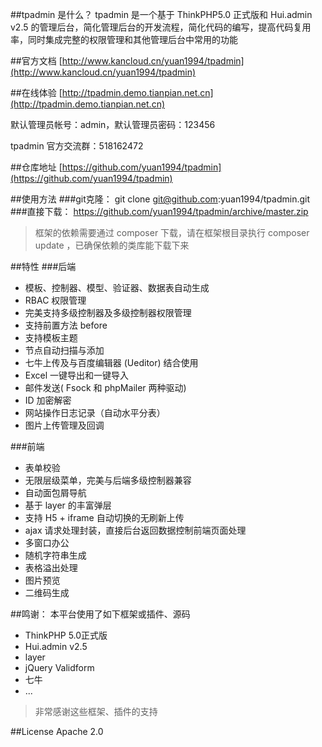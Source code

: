 ##tpadmin 是什么？
tpadmin 是一个基于 ThinkPHP5.0 正式版和 Hui.admin v2.5 的管理后台，简化管理后台的开发流程，简化代码的编写，提高代码复用率，同时集成完整的权限管理和其他管理后台中常用的功能

##官方文档
[http://www.kancloud.cn/yuan1994/tpadmin](http://www.kancloud.cn/yuan1994/tpadmin)

##在线体验
[http://tpadmin.demo.tianpian.net.cn](http://tpadmin.demo.tianpian.net.cn) 

默认管理员帐号：admin，默认管理员密码：123456

tpadmin 官方交流群：518162472

##仓库地址
[https://github.com/yuan1994/tpadmin](https://github.com/yuan1994/tpadmin)

##使用方法
###git克隆：
git clone git@github.com:yuan1994/tpadmin.git
###直接下载：
https://github.com/yuan1994/tpadmin/archive/master.zip
> 框架的依赖需要通过 composer 下载，请在框架根目录执行 composer update ，已确保依赖的类库能下载下来

##特性
###后端
* 模板、控制器、模型、验证器、数据表自动生成
* RBAC 权限管理
* 完美支持多级控制器及多级控制器权限管理
* 支持前置方法 before
* 支持模板主题
* 节点自动扫描与添加
* 七牛上传及与百度编辑器 (Ueditor) 结合使用
* Excel 一键导出和一键导入
* 邮件发送( Fsock 和 phpMailer 两种驱动)
* ID 加密解密
* 网站操作日志记录（自动水平分表）
* 图片上传管理及回调

###前端
* 表单校验
* 无限层级菜单，完美与后端多级控制器兼容
* 自动面包屑导航
* 基于 layer 的丰富弹层
* 支持 H5 + iframe 自动切换的无刷新上传
* ajax 请求处理封装，直接后台返回数据控制前端页面处理
* 多窗口办公
* 随机字符串生成
* 表格溢出处理
* 图片预览
* 二维码生成


##鸣谢：
本平台使用了如下框架或插件、源码
* ThinkPHP 5.0正式版
* Hui.admin v2.5 
* layer
* jQuery Validform
* 七牛
* ...

>非常感谢这些框架、插件的支持

##License
Apache 2.0